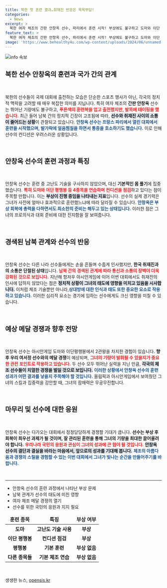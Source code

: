```yaml
---
title: 북한 첫 훈련 결과…취재진 반응은 묵묵부답!
categories:
  - News
excerpt: >
  북한 여자 체조의 간판 안창옥 선수, 파리에서 훈련 시작! 부상에도 불구하고 도마와 이단 평행봉 연습에 집중했으나, 상황을 우려해 취재진과의 인터뷰는 거절. 그녀의 컨디션과 메달 도전이 주목받고 있습니다!
feature_text: >
  북한 여자 체조의 간판 안창옥 선수, 파리에서 훈련 시작! 부상에도 불구하고 도마와 이단 평행봉 연습에 집중했으나, 상황을 우려해 취재진과의 인터뷰는 거절. 그녀의 컨디션과 메달 도전이 주목받고 있습니다!
image: 'https://www.behealthy4u.com/wp-content/uploads/2024/06/unnamed-file.png'
---
```


<p><img src="https://www.behealthy4u.com/wp-content/uploads/2024/06/unnamed-file.png" alt="info 속보" /></p>

<h2 data-ke-size="size26">북한 선수 안창옥의 훈련과 국가 간의 관계</h2>

<p data-ke-size="size16">&nbsp;</p>

<p data-ke-size="size16">북한의 선수들이 국제 대회에 출전하는 모습은 단순한 스포츠 행사가 아닌, 각국의 정치적 맥락을 고려할 때 매우 복잡한 의미를 지닙니다. 특히 여자 체조의 <b>간판 안창옥</b> 선수는 뛰어난 기량에도 불구하고, <b><span style="color: #ee2323;">푸른색의 훈련복을 입고 출전했지만, 발목에 테이핑을 했습니다.</span></b> 최근 들어 남북 간의 정치적 긴장이 고조됨에 따라, <b><span style="background-color: #21538527;">선수와 취재진 사이의 소통이 줄어드는 상황</span></b>이 관찰되고 있습니다. <b><span style="color: #1a5490;">안창옥 선수는 프랑스 파리에서 열린 대회에서 훈련을 시작했으며, 발가락에 얼음찜질을 하면서 통증을 호소하기도 했습니다.</span></b> 이로 인해 선수의 컨디션은 우려스러운 상황입니다.</p>

<p data-ke-size="size16">&nbsp;</p>

<h2 data-ke-size="size26">안창옥 선수의 훈련 과정과 특징</h2>

<p data-ke-size="size16">&nbsp;</p>

<p data-ke-size="size16">안창옥 선수는 훈련 중 고난도 기술을 구사하지 않았으며, 대신 <b>기본적인 몸 풀기</b>에 집중했습니다. <b><span style="color: #ee2323;">특히 도마와 이단 평행봉 등 4종목을 연습하며 컨디션을 점검</span></b>하고 있다는 점이 주목할 만합니다. 이는 <b><span style="background-color: #21538527;">부상이 진행 중임을 나타내는 지표</span></b>입니다. 선수의 실제 경기력은 그녀가 사전에 얼마나 효과적으로 훈련했느냐에 따라 달라질 수 있습니다. <b><span style="color: #1a5490;">안창옥은 부상 회복에 총력을 다하면서도 최소한의 준비는 해두고 있는 상태입니다.</span></b> 이러한 점은 그녀의 프로의식과 대회 준비에 대한 진지함을 잘 보여줍니다.</p>

<p data-ke-size="size16">&nbsp;</p>

<h2 data-ke-size="size26">경색된 남북 관계와 선수의 반응</h2>

<p data-ke-size="size16">&nbsp;</p>

<p data-ke-size="size16">안창옥 선수는 다른 나라 선수들에게는 손을 흔들며 수줍게 인사했지만, <b>한국 취재진과의 소통은 단절된 상태</b>입니다. <b><span style="color: #ee2323;">남북 간의 경색된 관계에 따라 통신과 소통의 장벽이 더욱 강화된 것으로 보입니다.</span></b> 지난해 항저우 아시안게임에 이어 이번 대회에서도 취재진의 인사에 답하지 않았다는 점은 <b><span style="background-color: #21538527;">정치적 상황이 그녀의 태도에 영향을 미치고 있음을 시사합니다.</span></b> 이처럼 체조 기술뿐만 아니라,<b><span style="color: #1a5490;">상대방에 대한 인식과 태도 또한 중요한 요소로 작용하고 있습니다.</span></b> 이러한 심리적 요소는 경기에 임하는 선수에게도 크신 영향을 미칠 수 있습니다.</p>

<p data-ke-size="size16">&nbsp;</p>

<h2 data-ke-size="size26">예상 메달 경쟁과 향후 전망</h2>

<p data-ke-size="size16">&nbsp;</p>

<p data-ke-size="size16">안창옥 선수는 아시안게임 도마와 이단평행봉에서 2관왕을 차지한 경험이 있습니다. <b>향후 우리 여서정 선수와의 메달 경쟁</b>이 예상되며, <b><span style="color: #ee2323;">그녀의 기량이 발휘될 수 있을지가 중요한 관전 포인트로 작용하고 있습니다.</span></b> 두 선수 모두 뛰어난 실력을 지닌 만큼, <b><span style="background-color: #21538527;">각국의 체조 선수들이 치열한 경쟁을 벌일 것으로 보입니다.</span></b> <b><span style="color: #1a5490;">이러한 상황에서 안창옥 선수의 훈련 성과가 어떤 결과를 낳을지 주목해야 할 것입니다.</span></b> 올림픽과 아시안게임에서 보여줬던 그녀의 스킬과 집중력을 감안할 때, 그녀의 잠재력은 무궁무진합니다.</p>

<p data-ke-size="size16">&nbsp;</p>

<h2 data-ke-size="size26">마무리 및 선수에 대한 응원</h2>

<p data-ke-size="size16">&nbsp;</p>

<p data-ke-size="size16">안창옥 선수는 다가오는 대회에서 정정당당하게 경쟁할 기대가 큽니다. <b>선수는 부상 후 회복이 최우선 과제가 될 것이며, 잘 관리된 훈련을 통해 그녀의 기량을 최대한 끌어올려야 합니다.</b> <b><span style="color: #ee2323;">우리나라 국민의 응원과 관심이 그녀의 성과에 큰 힘이 될 것입니다.</span></b> <b><span style="background-color: #21538527;">안창옥 선수의 결단과 결실을 바라는 마음에서, 앞으로의 성과를 기대해 봅니다.</span></b> <b><span style="color: #1a5490;">체조의 아름다움과 경쟁의 스릴을 경험할 수 있는 이번 대회에서 그녀가 빛나는 순간을 만들어주기를 바랍니다.</span></b></p>

<p data-ke-size="size16">&nbsp;</p>

<hr>

<ul>
    <li>안창옥 선수의 훈련 과정에서 나타난 부상 문제</li>
    <li>남북 관계가 선수의 태도에 미친 영향</li>
    <li>여자 체조 메달 경쟁의 열기</li>
    <li>선수를 위한 국민의 응원과 지지 필요</li>
</ul>

<table style="width: 100%;">
    <thead>
        <tr>
            <td style="text-align: center;"><b>훈련 종목</b></td>
            <td style="text-align: center;"><b>특징</b></td>
            <td style="text-align: center;"><b>부상 여부</b></td>
        </tr>
    </thead>
    <tbody>
        <tr>
            <td style="text-align: center; height: 17px;"><b>도마</b></td>
            <td style="text-align: center; height: 17px;"><b>고난도 기술 사용</b></td>
            <td style="text-align: center; height: 17px;"><b>부상</b></td>
        </tr>
        <tr>
            <td style="text-align: center; height: 17px;"><b>이단 평행봉</b></td>
            <td style="text-align: center; height: 17px;"><b>컨디션 점검</b></td>
            <td style="text-align: center; height: 17px;"><b>부상</b></td>
        </tr>
        <tr>
            <td style="text-align: center; height: 17px;"><b>평행봉</b></td>
            <td style="text-align: center; height: 17px;"><b>기본 훈련</b></td>
            <td style="text-align: center; height: 17px;"><b>부상 없음</b></td>
        </tr>
        <tr>
            <td style="text-align: center; height: 17px;"><b>다른 종목들</b></td>
            <td style="text-align: center; height: 17px;"><b>기본 체조 연습</b></td>
            <td style="text-align: center; height: 17px;"><b>부상 없음</b></td>
        </tr>
    </tbody>
</table>

<p data-ke-size="size16">&nbsp;</p>
생생한 뉴스, <a href="https://opensis.kr" rel="dofollow">opensis.kr</a>


